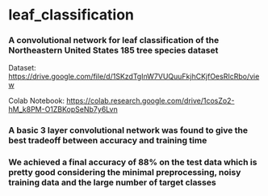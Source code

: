 # leaf_classification
### A convolutional network for leaf classification of the Northeastern United States 185 tree species dataset

Dataset: https://drive.google.com/file/d/1SKzdTgInW7VUQuuFkjhCKjfOesRIcRbo/view

Colab Notebook: https://colab.research.google.com/drive/1cosZo2-hM_k8PM-O1ZBKopSeNb7y6Lvn


### A basic 3 layer convolutional network was found to give the best tradeoff between accuracy and training time
### We achieved a final accuracy of 88% on the test data which is pretty good considering the minimal preprocessing, noisy training data and the large number of target classes
